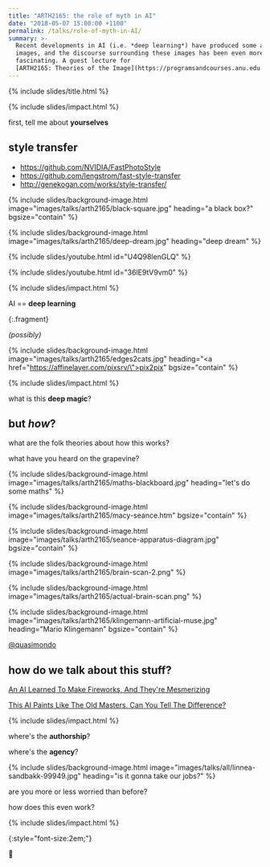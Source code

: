 ```yaml
---
title: "ARTH2165: the role of myth in AI"
date: "2018-05-07 15:00:00 +1100"
permalink: /talks/role-of-myth-in-AI/
summary: >-
  Recent developments in AI (i.e. *deep learning*) have produced some amazing
  images, and the discourse surrounding these images has been even more
  fascinating. A guest lecture for
  [ARTH2165: Theories of the Image](https://programsandcourses.anu.edu.au/2019/course/ARTH2165)
---
```


{% include slides/title.html %}

{% include slides/impact.html %}

first, tell me about **yourselves**

## style transfer

- <https://github.com/NVIDIA/FastPhotoStyle>
- <https://github.com/lengstrom/fast-style-transfer>
- <http://genekogan.com/works/style-transfer/>

{% include slides/background-image.html
           image="images/talks/arth2165/black-square.jpg"
           heading="a black box?" 
           bgsize="contain" %}

{% include slides/background-image.html
           image="images/talks/arth2165/deep-dream.jpg"
           heading="deep dream" %}

{% include slides/youtube.html id="U4Q98lenGLQ" %}

{% include slides/youtube.html id="36lE9tV9vm0" %}

{% include slides/impact.html %}

AI == **deep learning**

{:.fragment}

*(possibly)*

{% include slides/background-image.html
           image="images/talks/arth2165/edges2cats.jpg"
           heading="<a href=\"https://affinelayer.com/pixsrv/\">pix2pix</a>" 
           bgsize="contain" %}

{% include slides/impact.html %}

what is this **deep magic**?

## but *how*?

what are the folk theories about how this works?

what have you heard on the grapevine?

{% include slides/background-image.html
           image="images/talks/arth2165/maths-blackboard.jpg"
           heading="let's do some maths"  %}

{% include slides/background-image.html
           image="images/talks/arth2165/macy-seance.htm" 
           bgsize="contain" %}

{% include slides/background-image.html
           image="images/talks/arth2165/seance-apparatus-diagram.jpg" 
           bgsize="contain" %}

{% include slides/background-image.html
           image="images/talks/arth2165/brain-scan-2.png"  %}

{% include slides/background-image.html
           image="images/talks/arth2165/actual-brain-scan.png"  %}

{% include slides/background-image.html
           image="images/talks/arth2165/klingemann-artificial-muse.jpg"
           heading="Mario Klingemann" 
           bgsize="contain" %}

[@quasimondo](https://twitter.com/quasimondo)

## how do we talk about this stuff?

[An AI Learned To Make Fireworks, And They're Mesmerizing](https://www.fastcodesign.com/90156087/an-ai-learned-to-make-fireworks-and-theyre-mesmerizing)

[This AI Paints Like The Old Masters. Can You Tell The Difference?](https://www.fastcodesign.com/90167584/this-ai-paints-like-the-old-masters-can-you-tell-the-difference)

{% include slides/impact.html %}

where's the **authorship**?

where's the **agency**?

{% include slides/background-image.html
           image="images/talks/all/linnea-sandbakk-99949.jpg"
           heading="is it gonna take our jobs?"  %}

are you more or less worried than before?

how does this even work?

{% include slides/impact.html %}

{:style="font-size:2em;"}

🤔
